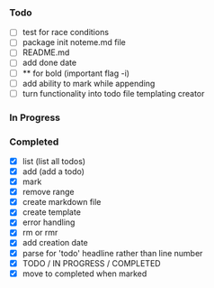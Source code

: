 ### Todo
- [ ] test for race conditions
- [ ] package init noteme.md file
- [ ] README.md
- [ ] add done date
- [ ] ** for bold (important flag -i)
- [ ] add ability to mark while appending
- [ ] turn functionality into todo file templating creator
### In Progress
### Completed
- [x] list (list all todos)
- [x] add (add a todo)
- [x] mark
- [x] remove range
- [x] create markdown file
- [x] create template
- [x] error handling
- [x] rm or rmr
- [x] add creation date
- [x] parse for 'todo' headline rather than line number
- [x] TODO / IN PROGRESS / COMPLETED
- [x] move to completed when marked
